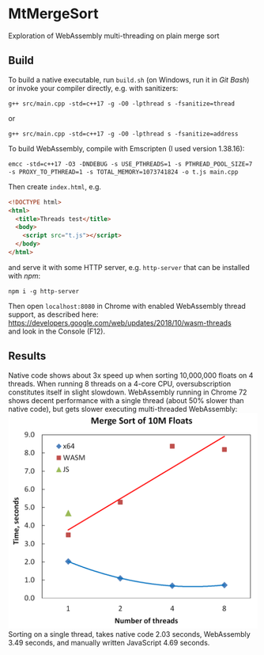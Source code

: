 # MtMergeSort
Exploration of WebAssembly multi-threading on plain merge sort

## Build
To build a native executable, run `build.sh` (on Windows, run it in _Git Bash_) or invoke your compiler directly, e.g. with sanitizers:
```
g++ src/main.cpp -std=c++17 -g -O0 -lpthread s -fsanitize=thread
```
or  
```
g++ src/main.cpp -std=c++17 -g -O0 -lpthread s -fsanitize=address
```

To build WebAssembly, compile with Emscripten (I used version 1.38.16):  
```
emcc -std=c++17 -O3 -DNDEBUG -s USE_PTHREADS=1 -s PTHREAD_POOL_SIZE=7 -s PROXY_TO_PTHREAD=1 -s TOTAL_MEMORY=1073741824 -o t.js main.cpp
```
Then create `index.html`, e.g.  
```html
<!DOCTYPE html>
<html>
  <title>Threads test</title>
  <body>
    <script src="t.js"></script>
  </body>
</html>
```
and serve it with some HTTP server, e.g. `http-server` that can be installed with _npm_:  
```
npm i -g http-server
```
Then open `localhost:8080` in Chrome with enabled WebAssembly thread support, as described here:  
https://developers.google.com/web/updates/2018/10/wasm-threads  
and look in the Console (F12).

## Results
Native code shows about 3x speed up when sorting 10,000,000 floats on 4 threads. When running 8 threads on a 4-core CPU, oversubscription constitutes itself in slight slowdown. WebAssembly running in Chrome 72 shows decent performance with a single thread (about 50% slower than native code), but gets slower executing multi-threaded WebAssembly:  
![Comparison](/doc/results.png)
Sorting on a single thread, takes native code 2.03 seconds, WebAssembly 3.49 seconds, and manually written JavaScript 4.69 seconds.